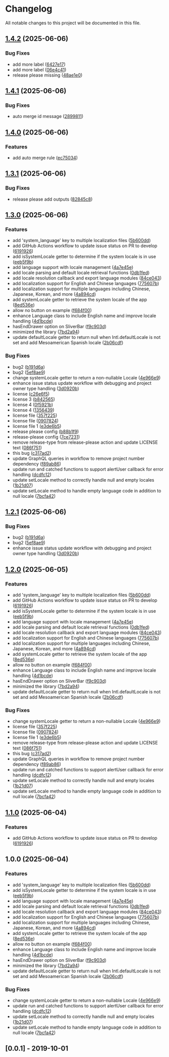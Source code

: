# Changelog

All notable changes to this project will be documented in this file.

## [1.4.2](https://github.com/piyuo/libcli/compare/v1.4.1...v1.4.2) (2025-06-06)


### Bug Fixes

* add more label ([6427e17](https://github.com/piyuo/libcli/commit/6427e176b3b57c0bded48a5ed05329d878648bad))
* add more label ([06e4c41](https://github.com/piyuo/libcli/commit/06e4c41089e6566c3e7a5b0686734515b0272368))
* release please missing ([48ae1e0](https://github.com/piyuo/libcli/commit/48ae1e001d47483fd88fd9c22e201b8a75c68e0e))

## [1.4.1](https://github.com/piyuo/libcli/compare/v1.4.0...v1.4.1) (2025-06-06)


### Bug Fixes

* auto merge id message ([2899811](https://github.com/piyuo/libcli/commit/28998113c62010572f9b05dc4d22c5b31af826fb))

## [1.4.0](https://github.com/piyuo/libcli/compare/v1.3.1...v1.4.0) (2025-06-06)


### Features

* add auto merge rule ([ec75034](https://github.com/piyuo/libcli/commit/ec750349f73bee738cccee30427d11821b2c8bfe))

## [1.3.1](https://github.com/piyuo/libcli/compare/v1.3.0...v1.3.1) (2025-06-06)


### Bug Fixes

* release please add outputs ([82845c8](https://github.com/piyuo/libcli/commit/82845c81370d11ffa53d689fb595ccf4a6dbeb09))

## [1.3.0](https://github.com/piyuo/libcli/compare/v1.2.1...v1.3.0) (2025-06-06)


### Features

* add 'system_language' key to multiple localization files ([5b600dd](https://github.com/piyuo/libcli/commit/5b600dd471718d01997545c2126a537fbe51e4e1))
* add GitHub Actions workflow to update issue status on PR to develop ([6191926](https://github.com/piyuo/libcli/commit/61919263e4284a7526bdb5052e959f99cfd5b412))
* add isSystemLocale getter to determine if the system locale is in use ([eeb5f9b](https://github.com/piyuo/libcli/commit/eeb5f9be8e1dcb86274991b088f665749902730c))
* add language support with locale management ([4a7e45e](https://github.com/piyuo/libcli/commit/4a7e45e65a00e3824e3d5a8368ee99e5ea2eb882))
* add locale parsing and default locale retrieval functions ([0db1fed](https://github.com/piyuo/libcli/commit/0db1fed4328f24b5f4c7dfce30ad947c857486e8))
* add locale resolution callback and export language modules ([84ce043](https://github.com/piyuo/libcli/commit/84ce04341ea01c3d5eb7575bf96f7c09b9da4cd8))
* add localization support for English and Chinese languages ([775607b](https://github.com/piyuo/libcli/commit/775607bde491256e643b978fa15a9238ba2f8969))
* add localization support for multiple languages including Chinese, Japanese, Korean, and more ([4a894cd](https://github.com/piyuo/libcli/commit/4a894cdc668a2e1eed9416ae01c2876c23ed1d44))
* add systemLocale getter to retrieve the system locale of the app ([8ed536e](https://github.com/piyuo/libcli/commit/8ed536e88a4a8f6003e0853a263db682a314548c))
* allow no button on example ([f684f00](https://github.com/piyuo/libcli/commit/f684f00fee3cc4f5abb693fd19eea98bb1339a44))
* enhance Language class to include English name and improve locale handling ([4d1bcde](https://github.com/piyuo/libcli/commit/4d1bcde03f5dacb95d7ff4eb800e55d307849480))
* hasEndDrawer option on SliverBar ([f9c903d](https://github.com/piyuo/libcli/commit/f9c903d2e44b971aadf1bb95afbbf3a7e3105213))
* minimized the library ([7bd2a94](https://github.com/piyuo/libcli/commit/7bd2a9449885c677cbc3ed5c45a82f4fbc2a4a02))
* update defaultLocale getter to return null when Intl.defaultLocale is not set and add Mesoamerican Spanish locale ([2b06cdf](https://github.com/piyuo/libcli/commit/2b06cdfb19dfd7ce7f0ce9e205e2e1d105b881cf))


### Bug Fixes

* bug2 ([b191d6a](https://github.com/piyuo/libcli/commit/b191d6a3d72cb440544c09a626a34edfb10e1f5c))
* bug2 ([5ef8ae9](https://github.com/piyuo/libcli/commit/5ef8ae9d0fd83384fc29bb35879262e217489ea1))
* change systemLocale getter to return a non-nullable Locale ([4e966e9](https://github.com/piyuo/libcli/commit/4e966e9527d4018378314590196dda1f01f3c2c3))
* enhance issue status update workflow with debugging and project owner type handling ([3d0920b](https://github.com/piyuo/libcli/commit/3d0920b5a8ade4fad9cd421b2deabf4a6a0958ad))
* license ([c26e6f5](https://github.com/piyuo/libcli/commit/c26e6f5b88c0a38a6f6c39c2a29aa0e3835361e1))
* license 3 ([b842565](https://github.com/piyuo/libcli/commit/b84256580a1807529851df8924d03e65e850aaf9))
* license 4 ([0f5921b](https://github.com/piyuo/libcli/commit/0f5921bffa5cbcc2a5adc8c5e97a2dc99ba8ebd6))
* license 4 ([1356439](https://github.com/piyuo/libcli/commit/1356439d6b042272dbb6efd6a469b26fef6d8ab7))
* license file ([357f225](https://github.com/piyuo/libcli/commit/357f22596abdb43d5286f538171e093f5a47ea2d))
* license file ([0907824](https://github.com/piyuo/libcli/commit/0907824dfca5abfb31e73d8ef57b163331f1ad99))
* license file 1 ([e3de6b5](https://github.com/piyuo/libcli/commit/e3de6b567a62b4cc1362236c4414276b696a08b2))
* release please config ([b88b1f9](https://github.com/piyuo/libcli/commit/b88b1f9ea1313cf143375538266890d5cefeb140))
* release-please config ([7ce7231](https://github.com/piyuo/libcli/commit/7ce72314ac9814961951e96f3f9a14f0e131040c))
* remove release-type from release-please action and update LICENSE text ([086f751](https://github.com/piyuo/libcli/commit/086f751183642f16f9c227caa3acc0495b199b11))
* this bug ([c317ad2](https://github.com/piyuo/libcli/commit/c317ad24022048e5b54b372e1fae064f588c3278))
* update GraphQL queries in workflow to remove project number dependency ([f89ab86](https://github.com/piyuo/libcli/commit/f89ab86e03deae2bf7f41bfb49abed33c3e54248))
* update run and catched functions to support alertUser callback for error handling ([dcdfc12](https://github.com/piyuo/libcli/commit/dcdfc12df9397a5430182db6de1abfc9afea2fb5))
* update setLocale method to correctly handle null and empty locales ([1b21d07](https://github.com/piyuo/libcli/commit/1b21d0725ef22d5e5fab42aa97547b55d2e83baf))
* update setLocale method to handle empty language code in addition to null locale ([7bcfa42](https://github.com/piyuo/libcli/commit/7bcfa4245951c076efe01bc3dfcae2c3396ecb2f))

## [1.2.1](https://github.com/piyuo/libcli/compare/libcli-v1.2.0...libcli-v1.2.1) (2025-06-06)


### Bug Fixes

* bug2 ([b191d6a](https://github.com/piyuo/libcli/commit/b191d6a3d72cb440544c09a626a34edfb10e1f5c))
* bug2 ([5ef8ae9](https://github.com/piyuo/libcli/commit/5ef8ae9d0fd83384fc29bb35879262e217489ea1))
* enhance issue status update workflow with debugging and project owner type handling ([3d0920b](https://github.com/piyuo/libcli/commit/3d0920b5a8ade4fad9cd421b2deabf4a6a0958ad))

## [1.2.0](https://github.com/piyuo/libcli/compare/libcli-v1.1.0...libcli-v1.2.0) (2025-06-05)


### Features

* add 'system_language' key to multiple localization files ([5b600dd](https://github.com/piyuo/libcli/commit/5b600dd471718d01997545c2126a537fbe51e4e1))
* add GitHub Actions workflow to update issue status on PR to develop ([6191926](https://github.com/piyuo/libcli/commit/61919263e4284a7526bdb5052e959f99cfd5b412))
* add isSystemLocale getter to determine if the system locale is in use ([eeb5f9b](https://github.com/piyuo/libcli/commit/eeb5f9be8e1dcb86274991b088f665749902730c))
* add language support with locale management ([4a7e45e](https://github.com/piyuo/libcli/commit/4a7e45e65a00e3824e3d5a8368ee99e5ea2eb882))
* add locale parsing and default locale retrieval functions ([0db1fed](https://github.com/piyuo/libcli/commit/0db1fed4328f24b5f4c7dfce30ad947c857486e8))
* add locale resolution callback and export language modules ([84ce043](https://github.com/piyuo/libcli/commit/84ce04341ea01c3d5eb7575bf96f7c09b9da4cd8))
* add localization support for English and Chinese languages ([775607b](https://github.com/piyuo/libcli/commit/775607bde491256e643b978fa15a9238ba2f8969))
* add localization support for multiple languages including Chinese, Japanese, Korean, and more ([4a894cd](https://github.com/piyuo/libcli/commit/4a894cdc668a2e1eed9416ae01c2876c23ed1d44))
* add systemLocale getter to retrieve the system locale of the app ([8ed536e](https://github.com/piyuo/libcli/commit/8ed536e88a4a8f6003e0853a263db682a314548c))
* allow no button on example ([f684f00](https://github.com/piyuo/libcli/commit/f684f00fee3cc4f5abb693fd19eea98bb1339a44))
* enhance Language class to include English name and improve locale handling ([4d1bcde](https://github.com/piyuo/libcli/commit/4d1bcde03f5dacb95d7ff4eb800e55d307849480))
* hasEndDrawer option on SliverBar ([f9c903d](https://github.com/piyuo/libcli/commit/f9c903d2e44b971aadf1bb95afbbf3a7e3105213))
* minimized the library ([7bd2a94](https://github.com/piyuo/libcli/commit/7bd2a9449885c677cbc3ed5c45a82f4fbc2a4a02))
* update defaultLocale getter to return null when Intl.defaultLocale is not set and add Mesoamerican Spanish locale ([2b06cdf](https://github.com/piyuo/libcli/commit/2b06cdfb19dfd7ce7f0ce9e205e2e1d105b881cf))


### Bug Fixes

* change systemLocale getter to return a non-nullable Locale ([4e966e9](https://github.com/piyuo/libcli/commit/4e966e9527d4018378314590196dda1f01f3c2c3))
* license file ([357f225](https://github.com/piyuo/libcli/commit/357f22596abdb43d5286f538171e093f5a47ea2d))
* license file ([0907824](https://github.com/piyuo/libcli/commit/0907824dfca5abfb31e73d8ef57b163331f1ad99))
* license file 1 ([e3de6b5](https://github.com/piyuo/libcli/commit/e3de6b567a62b4cc1362236c4414276b696a08b2))
* remove release-type from release-please action and update LICENSE text ([086f751](https://github.com/piyuo/libcli/commit/086f751183642f16f9c227caa3acc0495b199b11))
* this bug ([c317ad2](https://github.com/piyuo/libcli/commit/c317ad24022048e5b54b372e1fae064f588c3278))
* update GraphQL queries in workflow to remove project number dependency ([f89ab86](https://github.com/piyuo/libcli/commit/f89ab86e03deae2bf7f41bfb49abed33c3e54248))
* update run and catched functions to support alertUser callback for error handling ([dcdfc12](https://github.com/piyuo/libcli/commit/dcdfc12df9397a5430182db6de1abfc9afea2fb5))
* update setLocale method to correctly handle null and empty locales ([1b21d07](https://github.com/piyuo/libcli/commit/1b21d0725ef22d5e5fab42aa97547b55d2e83baf))
* update setLocale method to handle empty language code in addition to null locale ([7bcfa42](https://github.com/piyuo/libcli/commit/7bcfa4245951c076efe01bc3dfcae2c3396ecb2f))

## [1.1.0](https://github.com/piyuo/libcli/compare/v1.0.0...v1.1.0) (2025-06-04)


### Features

* add GitHub Actions workflow to update issue status on PR to develop ([6191926](https://github.com/piyuo/libcli/commit/61919263e4284a7526bdb5052e959f99cfd5b412))

## 1.0.0 (2025-06-04)


### Features

* add 'system_language' key to multiple localization files ([5b600dd](https://github.com/piyuo/libcli/commit/5b600dd471718d01997545c2126a537fbe51e4e1))
* add isSystemLocale getter to determine if the system locale is in use ([eeb5f9b](https://github.com/piyuo/libcli/commit/eeb5f9be8e1dcb86274991b088f665749902730c))
* add language support with locale management ([4a7e45e](https://github.com/piyuo/libcli/commit/4a7e45e65a00e3824e3d5a8368ee99e5ea2eb882))
* add locale parsing and default locale retrieval functions ([0db1fed](https://github.com/piyuo/libcli/commit/0db1fed4328f24b5f4c7dfce30ad947c857486e8))
* add locale resolution callback and export language modules ([84ce043](https://github.com/piyuo/libcli/commit/84ce04341ea01c3d5eb7575bf96f7c09b9da4cd8))
* add localization support for English and Chinese languages ([775607b](https://github.com/piyuo/libcli/commit/775607bde491256e643b978fa15a9238ba2f8969))
* add localization support for multiple languages including Chinese, Japanese, Korean, and more ([4a894cd](https://github.com/piyuo/libcli/commit/4a894cdc668a2e1eed9416ae01c2876c23ed1d44))
* add systemLocale getter to retrieve the system locale of the app ([8ed536e](https://github.com/piyuo/libcli/commit/8ed536e88a4a8f6003e0853a263db682a314548c))
* allow no button on example ([f684f00](https://github.com/piyuo/libcli/commit/f684f00fee3cc4f5abb693fd19eea98bb1339a44))
* enhance Language class to include English name and improve locale handling ([4d1bcde](https://github.com/piyuo/libcli/commit/4d1bcde03f5dacb95d7ff4eb800e55d307849480))
* hasEndDrawer option on SliverBar ([f9c903d](https://github.com/piyuo/libcli/commit/f9c903d2e44b971aadf1bb95afbbf3a7e3105213))
* minimized the library ([7bd2a94](https://github.com/piyuo/libcli/commit/7bd2a9449885c677cbc3ed5c45a82f4fbc2a4a02))
* update defaultLocale getter to return null when Intl.defaultLocale is not set and add Mesoamerican Spanish locale ([2b06cdf](https://github.com/piyuo/libcli/commit/2b06cdfb19dfd7ce7f0ce9e205e2e1d105b881cf))


### Bug Fixes

* change systemLocale getter to return a non-nullable Locale ([4e966e9](https://github.com/piyuo/libcli/commit/4e966e9527d4018378314590196dda1f01f3c2c3))
* update run and catched functions to support alertUser callback for error handling ([dcdfc12](https://github.com/piyuo/libcli/commit/dcdfc12df9397a5430182db6de1abfc9afea2fb5))
* update setLocale method to correctly handle null and empty locales ([1b21d07](https://github.com/piyuo/libcli/commit/1b21d0725ef22d5e5fab42aa97547b55d2e83baf))
* update setLocale method to handle empty language code in addition to null locale ([7bcfa42](https://github.com/piyuo/libcli/commit/7bcfa4245951c076efe01bc3dfcae2c3396ecb2f))

## [0.0.1] - 2019-10-01
